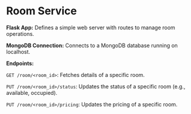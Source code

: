 # Room Service
 
**Flask App:** Defines a simple web server with routes to manage room operations.

**MongoDB Connection:** Connects to a MongoDB database running on localhost.

**Endpoints:**

`GET /room/<room_id>`: Fetches details of a specific room.

`PUT /room/<room_id>/status`: Updates the status of a specific room (e.g., available, occupied).

`PUT /room/<room_id>/pricing`: Updates the pricing of a specific room.